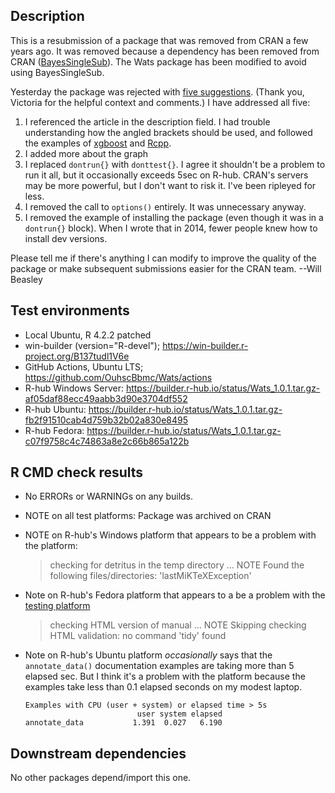 ## Description

This is a resubmission of a package that was removed from CRAN a few years ago.  It was removed because a dependency has been removed from CRAN ([BayesSingleSub](https://CRAN.R-project.org/package=BayesSingleSub)).  The Wats package has been modified to avoid using BayesSingleSub.

Yesterday the package was rejected with [five suggestions](https://github.com/OuhscBbmc/Wats/issues/26#issuecomment-1463104664).  (Thank you, Victoria for the helpful context and comments.)  I have addressed all five:

1. I referenced the article in the description field.  I had trouble understanding how the angled brackets should be used, and followed the examples of [xgboost](https://github.com/dmlc/xgboost/blob/master/R-package/DESCRIPTION) and [Rcpp](https://github.com/RcppCore/Rcpp/blob/master/DESCRIPTION).
2. I added more about the graph
3. I replaced `dontrun{}` with `donttest{}`.  I agree it shouldn't be a problem to run it all, but it occasionally exceeds 5sec on R-hub.  CRAN's servers may be more powerful, but I don't want to risk it.  I've been ripleyed for less.
4. I removed the call to `options()` entirely.  It was unnecessary anyway.
5. I removed the example of installing the package (even though it was in a `dontrun{}` block).  When I wrote that in 2014, fewer people knew how to install dev versions.

Please tell me if there's anything I can modify to improve the quality of the package or make subsequent submissions easier for the CRAN team. --Will Beasley

## Test environments

* Local Ubuntu, R 4.2.2 patched
* win-builder (version="R-devel"); https://win-builder.r-project.org/B137tudl1V6e
* GitHub Actions, Ubuntu LTS; https://github.com/OuhscBbmc/Wats/actions
* R-hub Windows Server: https://builder.r-hub.io/status/Wats_1.0.1.tar.gz-af05daf88ecc49aabb3d90e3704df552
* R-hub Ubuntu: https://builder.r-hub.io/status/Wats_1.0.1.tar.gz-fb2f91510cab4d759b32b02a830e8495
* R-hub Fedora: https://builder.r-hub.io/status/Wats_1.0.1.tar.gz-c07f9758c4c74863a8e2c66b865a122b

## R CMD check results

* No ERRORs or WARNINGs on any builds.

* NOTE on all test platforms: Package was archived on CRAN

* NOTE on R-hub's Windows platform that appears to be a problem with the platform:
  > checking for detritus in the temp directory ... NOTE
  > Found the following files/directories:
  >   'lastMiKTeXException'

* Note on R-hub's Fedora platform that appears to a be a problem with the [testing platform](https://stackoverflow.com/a/75007979/1082435)
  > checking HTML version of manual ... NOTE
  > Skipping checking HTML validation: no command 'tidy' found

* Note on R-hub's Ubuntu platform *occasionally* says that the `annotate_data()` documentation examples are taking more than 5 elapsed sec.  But I think it's a problem with the platform because the examples take less than 0.1 elapsed seconds on my modest laptop.
  ```
  Examples with CPU (user + system) or elapsed time > 5s
                           user system elapsed
  annotate_data           1.391  0.027   6.190
  ```

## Downstream dependencies

No other packages depend/import this one.
